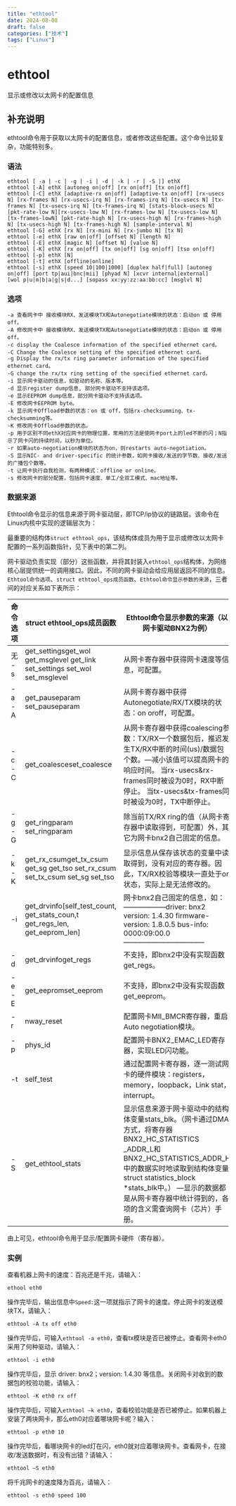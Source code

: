 ```yaml
---
title: "ethtool"
date: 2024-08-08
draft: false
categories: ["技术"]
tags: ["Linux"]
---
```

ethtool
===

显示或修改以太网卡的配置信息

## 补充说明

ethtool命令用于获取以太网卡的配置信息，或者修改这些配置。这个命令比较复杂，功能特别多。

###  语法

```shell
ethtool [ -a | -c | -g | -i | -d | -k | -r | -S |] ethX
ethtool [-A] ethX [autoneg on|off] [rx on|off] [tx on|off]
ethtool [-C] ethX [adaptive-rx on|off] [adaptive-tx on|off] [rx-usecs N] [rx-frames N] [rx-usecs-irq N] [rx-frames-irq N] [tx-usecs N] [tx-frames N] [tx-usecs-irq N] [tx-frames-irq N] [stats-block-usecs N][pkt-rate-low N][rx-usecs-low N] [rx-frames-low N] [tx-usecs-low N] [tx-frames-lowN] [pkt-rate-high N] [rx-usecs-high N] [rx-frames-high N] [tx-usecs-high N] [tx-frames-high N] [sample-interval N]
ethtool [-G] ethX [rx N] [rx-mini N] [rx-jumbo N] [tx N]
ethtool [-e] ethX [raw on|off] [offset N] [length N]
ethtool [-E] ethX [magic N] [offset N] [value N]
ethtool [-K] ethX [rx on|off] [tx on|off] [sg on|off] [tso on|off]
ethtool [-p] ethX [N]
ethtool [-t] ethX [offline|online]
ethtool [-s] ethX [speed 10|100|1000] [duplex half|full] [autoneg on|off] [port tp|aui|bnc|mii] [phyad N] [xcvr internal|external]
[wol p|u|m|b|a|g|s|d...] [sopass xx:yy:zz:aa:bb:cc] [msglvl N]
```

###  选项

```shell
-a 查看网卡中 接收模块RX、发送模块TX和Autonegotiate模块的状态：启动on 或 停用off。
-A 修改网卡中 接收模块RX、发送模块TX和Autonegotiate模块的状态：启动on 或 停用off。
-c display the Coalesce information of the specified ethernet card。
-C Change the Coalesce setting of the specified ethernet card。
-g Display the rx/tx ring parameter information of the specified ethernet card。
-G change the rx/tx ring setting of the specified ethernet card。
-i 显示网卡驱动的信息，如驱动的名称、版本等。
-d 显示register dump信息, 部分网卡驱动不支持该选项。
-e 显示EEPROM dump信息，部分网卡驱动不支持该选项。
-E 修改网卡EEPROM byte。
-k 显示网卡Offload参数的状态：on 或 off，包括rx-checksumming、tx-checksumming等。
-K 修改网卡Offload参数的状态。
-p 用于区别不同ethX对应网卡的物理位置，常用的方法是使网卡port上的led不断的闪；N指示了网卡闪的持续时间，以秒为单位。
-r 如果auto-negotiation模块的状态为on，则restarts auto-negotiation。
-S 显示NIC- and driver-specific 的统计参数，如网卡接收/发送的字节数、接收/发送的广播包个数等。
-t 让网卡执行自我检测，有两种模式：offline or online。
-s 修改网卡的部分配置，包括网卡速度、单工/全双工模式、mac地址等。
```

###  数据来源

Ethtool命令显示的信息来源于网卡驱动层，即TCP/ip协议的链路层。该命令在Linux内核中实现的逻辑层次为：

最重要的结构体`struct ethtool_ops`，该结构体成员为用于显示或修改以太网卡配置的一系列函数指针，见下表中的第二列。

网卡驱动负责实现（部分）这些函数，并将其封装入`ethtool_ops`结构体，为网络核心层提供统一的调用接口。因此，不同的网卡驱动会给应用层返回不同的信息。`Ethtool命令选项`、`struct ethtool_ops成员函数`、`Ethtool命令显示参数的来源`，三者间的对应关系如下表所示：

| 命令选项  | struct ethtool\_ops成员函数 | Ethtool命令显示参数的来源（以网卡驱动BNX2为例） |
| ----- | ----- | ----- |
| 无 -s  | get\_settingsget\_wol get\_msglevel get\_link set\_settings set\_wol set\_msglevel       | 从网卡寄存器中获得网卡速度等信息，可配置。 |
| -a -A | get\_pauseparam set\_pauseparam | 从网卡寄存器中获得Autonegotiate/RX/TX模块的状态：on oroff，可配置。 |
| -c -C | get\_coalesceset\_coalesce | 从网卡寄存器中获得coalescing参数：TX/RX一个数据包后，推迟发生TX/RX中断的时间(us)/数据包个数。—减小该值可以提高网卡的响应时间。 当rx-usecs\&rx-frames同时被设为0时，RX中断停止。 当tx-usecs\&tx-frames同时被设为0时，TX中断停止。 |
| -g -G | get\_ringparam set\_ringparam                                                            | 除当前TX/RX ring的值（从网卡寄存器中读取得到，可配置）外，其它为网卡bnx2自己固定的信息。 |
| -k -K | get\_rx\_csumget\_tx\_csum get\_sg get\_tso set\_rx\_csum set\_tx\_csum set\_sg set\_tso | 显示信息从保存该状态的变量中读取得到，没有对应的寄存器。因此，TX/RX校验等模块一直处于on状态，实际上是无法修改的。 |
| -i    | get\_drvinfo\[self\_test\_count, get\_stats\_coun,t get\_regs\_len, get\_eeprom\_len]    | 网卡bnx2自己固定的信息，如： ——————driver: bnx2 version: 1.4.30 firmware-version: 1.8.0.5 bus-info: 0000:09:00.0 ———————————– |
| -d    | get\_drvinfoget\_regs | 不支持，即bnx2中没有实现函数get\_regs。 |
| -e -E | get\_eepromset\_eeprom | 不支持，即bnx2中没有实现函数get\_eeprom。 |
| -r    | nway\_reset | 配置网卡MII\_BMCR寄存器，重启Auto negotiation模块。 |
| -p    | phys\_id | 配置网卡BNX2\_EMAC\_LED寄存器，实现LED闪功能。 |
| -t    | self\_test | 通过配置网卡寄存器，逐一测试网卡的硬件模块：registers，memory，loopback，Link stat，interrupt。 |
| -S    | get\_ethtool\_stats  | 显示信息来源于网卡驱动中的结构体变量stats\_blk。（网卡通过DMA方式，将寄存器BNX2\_HC\_STATISTICS \_ADDR\_L和BNX2\_HC\_STATISTICS\_ADDR\_H中的数据实时地读取到结构体变量struct statistics\_block \*stats\_blk中。） —显示的数据都是从网卡寄存器中统计得到的，各项的含义需查询网卡（芯片）手册。 |


由上可见，ethtool命令用于显示/配置网卡硬件（寄存器）。  

###  实例

查看机器上网卡的速度：百兆还是千兆，请输入：

```shell
ethool eth0
```

操作完毕后，输出信息中`Speed:`这一项就指示了网卡的速度。停止网卡的发送模块TX，请输入：

```shell
ethtool -A tx off eth0
```

操作完毕后，可输入`ethtool -a eth0`，查看tx模块是否已被停止。查看网卡eth0采用了何种驱动，请输入：

```shell
ethtool -i eth0
```

操作完毕后，显示 driver: bnx2；version: 1.4.30 等信息。关闭网卡对收到的数据包的校验功能，请输入：

```shell
ethtool -K eth0 rx off
```

操作完毕后，可输入`ethtool –k eth0`，查看校验功能是否已被停止。如果机器上安装了两块网卡，那么eth0对应着哪块网卡呢？输入：

```shell
ethtool -p eth0 10
```

操作完毕后，看哪块网卡的led灯在闪，eth0就对应着哪块网卡。查看网卡，在接收/发送数据时，有没有出错？请输入：

```shell
ethtool –S eth0
```

将千兆网卡的速度降为百兆，请输入：

```shell
ethtool -s eth0 speed 100
```


